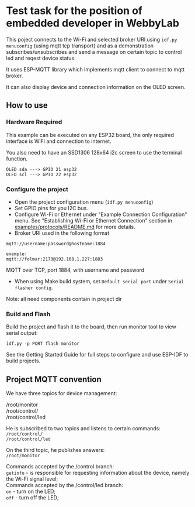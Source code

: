# Test task for the position of embedded developer in WebbyLab

This poject connects to the Wi-Fi and selected broker URI using `idf.py menuconfig` (using mqtt tcp transport) and as a demonstration subscribes/unsubscribes and send a message on certain topic to control led and reqest device status.

It uses ESP-MQTT library which implements mqtt client to connect to mqtt broker.

It can also display device and connection information on the OLED screen.

## How to use 

### Hardware Required

This example can be executed on any ESP32 board, the only required interface is WiFi and connection to internet.

You also need to have an SSD1306 128x64 i2c screen to use the terminal function.
```
OLED sda ---> GPIO 21 esp32
OLED scl ---> GPIO 22 esp32
```

### Configure the project

* Open the project configuration menu (`idf.py menuconfig`)
* Set GPIO pins for you I2C bus. 
* Configure Wi-Fi or Ethernet under "Example Connection Configuration" menu. See "Establishing Wi-Fi or Ethernet Connection" section in [examples/protocols/README.md](../../README.md) for more details.
* Broker URI used in the following format
```
mqtt://username:password@hostname:1884 

exemple:
mqtt://felmar:2173@192.168.1.227:1883
```
MQTT over TCP, port 1884, with username and password
* When using Make build system, set `Default serial port` under `Serial flasher config`.

Note: all need components contain in project dir

### Build and Flash

Build the project and flash it to the board, then run monitor tool to view serial output:

```
idf.py -p PORT flash monitor
```

See the Getting Started Guide for full steps to configure and use ESP-IDF to build projects.

## Project MQTT convention
We have three topics for device management:  
  
/root/monitor  
/root/control/  
/root/control/led  

He is subscribed to two topics and listens to certain commands:  
`/root/control/`  
`/root/control/led`  

On the third topic, he publishes answers:  
`/root/monitor`  

Commands accepted by the /control branch:  
`getinfo` - is responsible for requesting information about the device, namely the Wi-Fi signal level;  
Commands accepted by the /control/led branch:  
`on` - turn on the LED;  
`off` - turn off the LED;  

